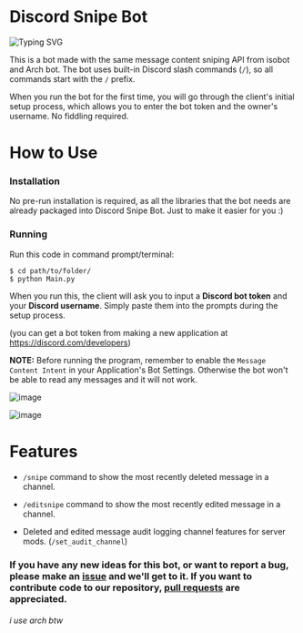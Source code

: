 # Discord Snipe Bot
![Typing SVG](https://readme-typing-svg.herokuapp.com?color=%2336BCF7&lines=You+can+snipe+message+content;You+can+editsnipe+message+content)

This is a bot made with the same message content sniping API from isobot and Arch bot. The bot uses built-in Discord slash commands (`/`), so all commands start with the `/` prefix.

When you run the bot for the first time, you will go through the client's initial setup process, which allows you to enter the bot token and the owner's username. No fiddling required.

# How to Use
### Installation
No pre-run installation is required, as all the libraries that the bot needs are already packaged into Discord Snipe Bot. Just to make it easier for you :)

### Running
Run this code in command prompt/terminal:

```
$ cd path/to/folder/
$ python Main.py
```

When you run this, the client will ask you to input a **Discord bot token** and your **Discord username**. Simply paste them into the prompts during the setup process.

(you can get a bot token from making a new application at https://discord.com/developers)

**NOTE:** Before running the program, remember to enable the `Message Content Intent` in your Application's Bot Settings. Otherwise the bot won't be able to read any messages and it will not work.

![image](https://github.com/notsniped/discord-snipe-bot/assets/72265661/0b614f53-7626-459b-a727-d192a000565b)

![image](https://github.com/notsniped/discord-snipe-bot/assets/72265661/db034c75-2ac6-458e-a67b-72456f3a8bbf)


# Features
- `/snipe` command to show the most recently deleted message in a channel.

- `/editsnipe` command to show the most recently edited message in a channel.

- Deleted and edited message audit logging channel features for server mods. (`/set_audit_channel`)

### If you have any new ideas for this bot, or want to report a bug, please make an [issue](https://github.com/notsniped/discord-snipe-bot/issues/new) and we'll get to it. If you want to contribute code to our repository, [pull requests](https://github.com/notsniped/discord-snipe-bot/pulls) are appreciated.
<h6>i use arch btw</h6>
